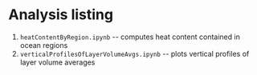 # Analysis listing
 1. `heatContentByRegion.ipynb` -- computes heat content contained in ocean regions
 2. `verticalProfilesOfLayerVolumeAvgs.ipynb` -- plots vertical profiles of layer volume averages

